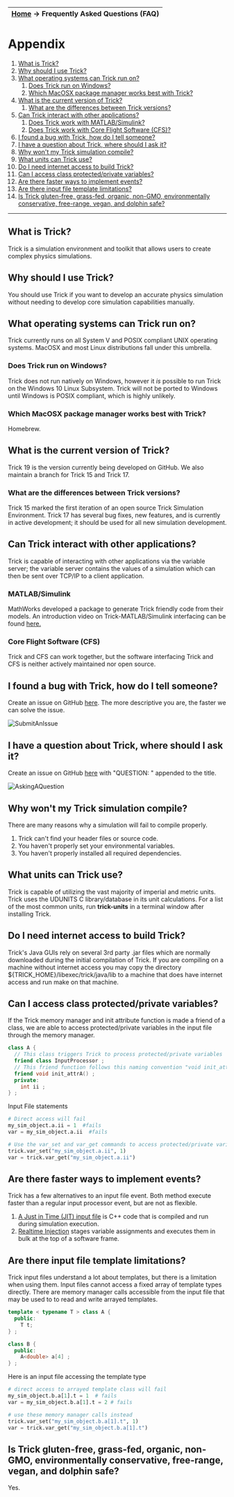 | [Home](/trick) → Frequently Asked Questions (FAQ) |
|-------------------------------------------------|

# Appendix
01. [What is Trick?](#whatistrick)
01. [Why should I use Trick?](#whyshouldiusetrick)
01. [What operating systems can Trick run on?](#whatoperatingsystemcantrickrunon)
    01. [Does Trick run on Windows?](#doestrickrunonwindows)
    01. [Which MacOSX package manager works best with Trick?](#whichmacosxpackagemanagerworksbestwithtrick)
01. [What is the current version of Trick?](#whatisthecurrentversionoftrick)
    01. [What are the differences between Trick versions?](#whatarethedifferencesbetweentrickversions)
01. [Can Trick interact with other applications?](#cantrickinteractwithotherapplications)
    01. [Does Trick work with MATLAB/Simulink?](#matlabsimulink)
    01. [Does Trick work with Core Flight Software (CFS)?](#coreflightsoftware)
01. [I found a bug with Trick, how do I tell someone?](#ifoundabugwithtrickhowdoitellsomeone)
01. [I have a question about Trick, where should I ask it?](#ihaveaquestionabouttrickwhereshouldiaskit)
01. [Why won't my Trick simulation compile?](#whywontmytricksimulationcompile)
01. [What units can Trick use?](#whatunitscantrickuse)
01. [Do I need internet access to build Trick?](#doineedinternetaccesstobuildtrick)
01. [Can I access class protected/private variables?](#caniaccessclassprotectedprivatevariables)
01. [Are there faster ways to implement events?](#aretherefasterwaystoimplementevents)
01. [Are there input file template limitations?](#arethereinputfiletemplatelimitations)
01. [Is Trick gluten-free, grass-fed, organic, non-GMO, environmentally conservative, free-range, vegan, and dolphin safe?](#istrickgfgfongmoecfrvads)

---
<a name="whatistrick"></a>

## What is Trick?
Trick is a simulation environment and toolkit that allows users to create complex physics simulations.

<a name="whyshouldiusetrick"></a>

## Why should I use Trick?
You should use Trick if you want to develop an accurate physics simulation without needing to develop core simulation capabilities manually. 

<a name="whatoperatingsystemcantrickrunon"></a>

## What operating systems can Trick run on?
Trick currently runs on all System V and POSIX compliant UNIX operating systems. MacOSX and most Linux distributions fall under this umbrella. 

<a name="doestrickrunonwindows"></a>

### Does Trick run on Windows?
Trick does not run natively on Windows, however it *is* possible to run Trick on the Windows 10 Linux Subsystem. Trick will not be ported to Windows until Windows is POSIX compliant, which is highly unlikely.

<a name="whichmacosxpackagemanagerworksbestwithtrick"></a>

### Which MacOSX package manager works best with Trick?
Homebrew.

<a name="whatisthecurrentversionoftrick"></a>

## What is the current version of Trick?
Trick 19 is the version currently being developed on GitHub. We also maintain a branch for Trick 15 and Trick 17.

<a name="whatarethedifferencesbetweentrickversions"></a>

### What are the differences between Trick versions?
Trick 15 marked the first iteration of an open source Trick Simulation Environment. Trick 17 has several bug fixes, new features, and is currently in active development; it should be used for all new simulation development.

<a name="cantrickinteractwithotherapplications"></a>

## Can Trick interact with other applications?
Trick is capable of interacting with other applications via the variable server; the variable server contains the values of a simulation which can then be sent over TCP/IP to a client application.

<a name="matlabsimulink"></a>

### MATLAB/Simulink
MathWorks developed a package to generate Trick friendly code from their models. An introduction video on Trick-MATLAB/Simulink interfacing can be found [here.](http://www.mathworks.com/videos/connecting-simulink-with-other-simulation-frameworks-86546.html)

<a name="coreflightsoftware"></a>

### Core Flight Software (CFS)
Trick and CFS can work together, but the software interfacing Trick and CFS is neither actively maintained nor open source.

<a name="ifoundabugwithtrickhowdoitellsomeone"></a>

## I found a bug with Trick, how do I tell someone?
Create an issue on GitHub [here](https://github.com/nasa/trick/issues/new). The more descriptive you are, the faster we can solve the issue.

![SubmitAnIssue](images/SubmitAnIssue.jpg)


<a name="ihaveaquestionabouttrickwhereshouldiaskit"></a>

## I have a question about Trick, where should I ask it?
Create an issue on GitHub [here](https://github.com/nasa/trick/issues/new) with "QUESTION: " appended to the title.

![AskingAQuestion](images/AskingAQuestion.jpg)


<a name="whywontmytricksimulationcompile"></a>

## Why won't my Trick simulation compile?
There are many reasons why a simulation will fail to compile properly.

01. Trick can't find your header files or source code.
02. You haven't properly set your environmental variables.
03. You haven't properly installed all required dependencies.

<a name="whatunitscantrickuse"></a>

## What units can Trick use?
Trick is capable of utilizing the vast majority of imperial and metric units. Trick uses the UDUNITS C library/database in its unit calculations. For a list of the most common units, run **trick-units** in a terminal window after installing Trick.

<a name="doineedinternetaccesstobuildtrick"></a>

## Do I need internet access to build Trick?
Trick's Java GUIs rely on several 3rd party .jar files which are normally downloaded during the initial compilation of Trick. If you are compiling on a machine without internet access you may copy the directory ${TRICK\_HOME}/libexec/trick/java/lib to a machine that does have internet access and run make on that machine.

<a name="caniaccessclassprotectedprivatevariables"></a>

## Can I access class protected/private variables?
If the Trick memory manager and init attribute function is made a friend of a class, we are able to access protected/private variables in the input file through the memory manager.

```c++
class A {
  // This class triggers Trick to process protected/private variables
  friend class InputProcessor ;
  // This friend function follows this naming convention "void init_attr ## <class_name>()"
  friend void init_attrA() ;
  private:
    int ii ;
} ;
```

Input File statements
```python
# Direct access will fail
my_sim_object.a.ii = 1  #fails
var = my_sim_object.a.ii  #fails

# Use the var_set and var_get commands to access protected/private variables
trick.var_set("my_sim_object.a.ii", 1)
var = trick.var_get("my_sim_object.a.ii")
```

<a name="aretherefasterwaystoimplementevents"></a>

## Are there faster ways to implement events?
Trick has a few alternatives to an input file event. Both method execute faster than a regular input processor event, but are not as flexible.

01.  [A Just in Time (JIT) input file](/trick/documentation/simulation_capabilities/JIT-Input-Processor.html) is C++ code that is
compiled and run during simulation execution.
02.  [Realtime Injection](/trick/documentation/simulation_capabilities/Realtime-Injector.html) stages variable assignments and executes them in bulk at the top of a software frame.

<a name="arethereinputfiletemplatelimitations"></a>

## Are there input file template limitations?
Trick input files understand a lot about templates, but there is a limitation when using them. Input files cannot access a fixed array of template types directly. There are memory manager calls accessible from the input file that may be used to to read and write arrayed templates.

```c++
template < typename T > class A {
  public:
    T t;
} ;

class B {
  public:
    A<double> a[4] ;
} ;
```
Here is an input file accessing the template type

```python
# direct access to arrayed template class will fail
my_sim_object.b.a[1].t = 1  # fails
var = my_sim_object.b.a[1].t = 2 # fails

# use these memory manager calls instead
trick.var_set("my_sim_object.b.a[1].t", 1)
var = trick.var_get("my_sim_object.b.a[1].t")
```

<a name="istrickgfgfongmoecfrvads"></a>

## Is Trick gluten-free, grass-fed, organic, non-GMO, environmentally conservative, free-range, vegan, and dolphin safe?
Yes.
